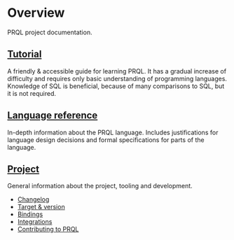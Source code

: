 # Overview

PRQL project documentation.

## [Tutorial](./tutorial/relations.md)

A friendly & accessible guide for learning PRQL. It has a gradual increase of
difficulty and requires only basic understanding of programming languages.
Knowledge of SQL is beneficial, because of many comparisons to SQL, but it is
not required.

## [Language reference](./reference/syntax/)

In-depth information about the PRQL language. Includes justifications for
language design decisions and formal specifications for parts of the language.

## [Project](./project/changelog.md)

General information about the project, tooling and development.

- [Changelog](./project/changelog.md)
- [Target & version](./project/target.md)
- [Bindings](./project/bindings/)
- [Integrations](./project/integrations/)
- [Contributing to PRQL](./project/contributing/)
